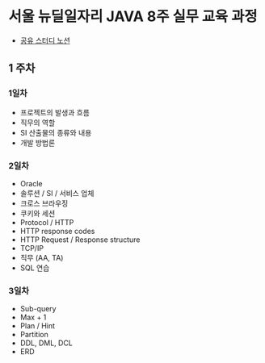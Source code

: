 # 서울 뉴딜일자리 JAVA 8주 실무 교육 과정

- [공유 스터디 노션](https://www.notion.so/tazohyuk/Seoul-New-Deal-Class-c17d1f564f224f1198f4ae53d7b8ac5d)



## 1 주차



### 1일차

- 프로젝트의 발생과 흐름
- 직무의 역할
- SI 산출물의 종류와 내용
- 개발 방법론



### 2일차

- Oracle
- 솔루션 / SI / 서비스 업체
- 크로스 브라우징
- 쿠키와 세션
- Protocol / HTTP
- HTTP response codes
- HTTP Request / Response structure
- TCP/IP
- 직무 (AA, TA)
- SQL 연습



### 3일차

- Sub-query
- Max + 1
- Plan / Hint
- Partition
- DDL, DML, DCL
- ERD



